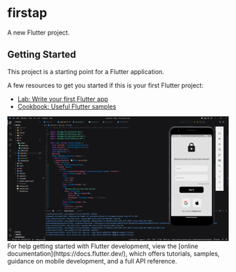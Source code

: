 # firstap

A new Flutter project.

## Getting Started

This project is a starting point for a Flutter application.

A few resources to get you started if this is your first Flutter project:

- [Lab: Write your first Flutter app](https://docs.flutter.dev/get-started/codelab)
- [Cookbook: Useful Flutter samples](https://docs.flutter.dev/cookbook)
<img src="https://github.com/vrushab2004/LoginPage/blob/day2/Screenshot%202023-08-30%20213932.png">
For help getting started with Flutter development, view the
[online documentation](https://docs.flutter.dev/), which offers tutorials,
samples, guidance on mobile development, and a full API reference.
